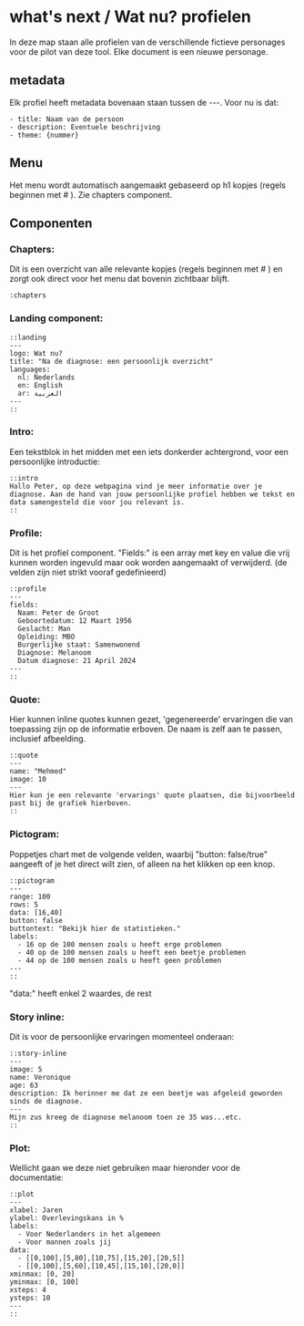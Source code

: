 # what's next / Wat nu? profielen

In deze map staan alle profielen van de verschillende fictieve personages voor de pilot van deze tool. Elke document is een nieuwe personage. 

## metadata
Elk profiel heeft metadata bovenaan staan tussen de ---. Voor nu is dat:
```
- title: Naam van de persoon
- description: Eventuele beschrijving
- theme: {nummer}
```

## Menu

Het menu wordt automatisch aangemaakt gebaseerd op h1 kopjes (regels beginnen met # ). Zie chapters component.

## Componenten

### Chapters:

Dit is een overzicht van alle relevante kopjes (regels beginnen met # ) en zorgt ook direct voor het menu dat bovenin zichtbaar blijft.

```
:chapters
```

### Landing component:
```
::landing
---
logo: Wat nu?
title: "Na de diagnose: een persoonlijk overzicht"
languages:
  nl: Nederlands
  en: English
  ar: العربية
---
::
```

### Intro:
Een tekstblok in het midden met een iets donkerder achtergrond, voor een persoonlijke introductie:
```
::intro
Hallo Peter, op deze webpagina vind je meer informatie over je diagnose. Aan de hand van jouw persoonlijke profiel hebben we tekst en data samengesteld die voor jou relevant is.
::
```

### Profile:
Dit is het profiel component. "Fields:" is een array met key en value die vrij kunnen worden ingevuld maar ook worden aangemaakt of verwijderd. (de velden zijn niet strikt vooraf gedefinieerd)
```
::profile
---
fields:
  Naam: Peter de Groot
  Geboortedatum: 12 Maart 1956
  Geslacht: Man
  Opleiding: MBO
  Burgerlijke staat: Samenwonend
  Diagnose: Melanoom
  Datum diagnose: 21 April 2024
---
::
```

### Quote:

Hier kunnen inline quotes kunnen gezet, 'gegenereerde' ervaringen die van toepassing zijn op de informatie erboven. De naam is zelf aan te passen, inclusief afbeelding.

```
::quote
---
name: "Mehmed"
image: 10
---
Hier kun je een relevante 'ervarings' quote plaatsen, die bijvoorbeeld past bij de grafiek hierboven.
::
```

### Pictogram:

Poppetjes chart met de volgende velden, waarbij "button: false/true" aangeeft of je het direct wilt zien, of alleen na het klikken op een knop.
```
::pictogram
---
range: 100
rows: 5
data: [16,40]
button: false
buttontext: "Bekijk hier de statistieken."
labels:
  - 16 op de 100 mensen zoals u heeft erge problemen
  - 40 op de 100 mensen zoals u heeft een beetje problemen
  - 44 op de 100 mensen zoals u heeft geen problemen
---
::
```
"data:" heeft enkel 2 waardes, de rest

### Story inline:

Dit is voor de persoonlijke ervaringen momenteel onderaan:

```
::story-inline
---
image: 5
name: Veronique
age: 63
description: Ik herinner me dat ze een beetje was afgeleid geworden sinds de diagnose.
---
Mijn zus kreeg de diagnose melanoom toen ze 35 was...etc.
::
```

### Plot:

Wellicht gaan we deze niet gebruiken maar hieronder voor de documentatie:

```
::plot
---
xlabel: Jaren
ylabel: Overlevingskans in %
labels: 
  - Voor Nederlanders in het algemeen
  - Voor mannen zoals jij
data: 
  - [[0,100],[5,80],[10,75],[15,20],[20,5]]
  - [[0,100],[5,60],[10,45],[15,10],[20,0]]
xminmax: [0, 20]
yminmax: [0, 100]
xsteps: 4
ysteps: 10
---
::
```
